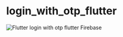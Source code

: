 # login_with_otp_flutter
![Flutter](https://img.shields.io/badge/Flutter-%2302569B.svg?style=for-the-badge&logo=Flutter&logoColor=white)
 login with otp flutter Firebase
